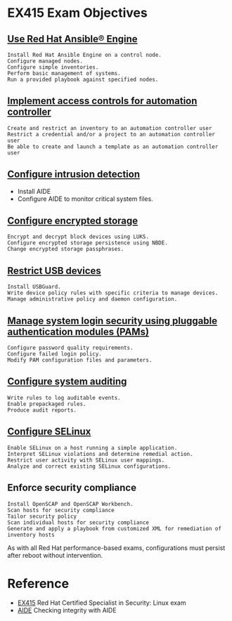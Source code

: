 # EX415 Exam Objectives

## [Use Red Hat Ansible® Engine](./01_Red_Hat_Ansible.md)

    Install Red Hat Ansible Engine on a control node.
    Configure managed nodes.
    Configure simple inventories.
    Perform basic management of systems.
    Run a provided playbook against specified nodes.


## [Implement access controls for automation controller](./02_Automation_Controller.md)

    Create and restrict an inventory to an automation controller user
    Restrict a credential and/or a project to an automation controller user
    Be able to create and launch a template as an automation controller user


## [Configure intrusion detection](./03_Intrusion_Detection.md)

- Install AIDE 
- Configure AIDE to monitor critical system files.


## [Configure encrypted storage](./04_Encryption.md)
    Encrypt and decrypt block devices using LUKS.
    Configure encrypted storage persistence using NBDE.
    Change encrypted storage passphrases.


## [Restrict USB devices](./05_USBGuard.md)

    Install USBGuard.
    Write device policy rules with specific criteria to manage devices.
    Manage administrative policy and daemon configuration.


## [Manage system login security using pluggable authentication modules (PAMs)](./06_PAM.md)

    Configure password quality requirements.
    Configure failed login policy.
    Modify PAM configuration files and parameters.


## [Configure system auditing](./07_auditd.md)

    Write rules to log auditable events.
    Enable prepackaged rules.
    Produce audit reports.


## [Configure SELinux](./08_SELinux.md)

    Enable SELinux on a host running a simple application.
    Interpret SELinux violations and determine remedial action.
    Restrict user activity with SELinux user mappings.
    Analyze and correct existing SELinux configurations.


## Enforce security compliance

    Install OpenSCAP and OpenSCAP Workbench.
    Scan hosts for security compliance
    Tailor security policy
    Scan individual hosts for security compliance
    Generate and apply a playbook from customized XML for remediation of inventory hosts


As with all Red Hat performance-based exams, configurations must persist after reboot without intervention.

# Reference
- [EX415](https://www.redhat.com/en/services/training/ex415-red-hat-certified-specialist-security-linux-exam) Red Hat Certified Specialist in Security: Linux exam
- [AIDE](https://docs.redhat.com/en/documentation/red_hat_enterprise_linux/9/html/security_hardening/checking-integrity-with-aide_security-hardening) Checking integrity with AIDE